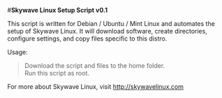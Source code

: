 #**Skywave Linux Setup Script v0.1**  


This script is written for Debian / Ubuntu / Mint Linux and automates the setup of Skywave Linux.  It will download software, create directories, configure settings, and copy files specific to this distro.

Usage:
>Download the script and files to the home folder.  
>Run this script as root.  

For more about Skywave Linux, visit http://skywavelinux.com
